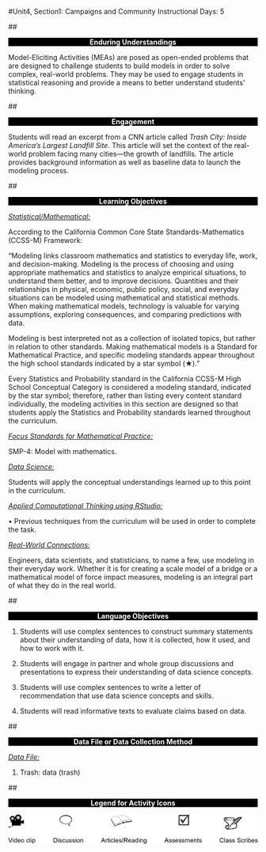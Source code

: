 #Unit4, Section1: Campaigns and Community
Instructional Days: 5

##<p style="background: black; color: white; text-align: center;">**Enduring Understandings**</p>
Model-Eliciting Activities (MEAs) are posed as open-ended problems that are designed to challenge students to build models in order to solve complex, real-world problems. They may be used to engage students in statistical reasoning and provide a means to better understand students' thinking.

##<p style="background: black; color: white; text-align: center;">**Engagement**</p>
Students will read an excerpt from a CNN article called *Trash City: Inside America’s Largest Landfill Site*.
This article will set the context of the real-world problem facing many cities—the growth of landfills. The
article provides background information as well as baseline data to launch the modeling process.

##<p style="background: black; color: white; text-align: center;">**Learning Objectives**</p>
<ins>*Statistical/Mathematical:*</ins>

According to the California Common Core State Standards-Mathematics (CCSS-M) Framework:

“Modeling links classroom mathematics and statistics to everyday life, work, and decision-making.
Modeling is the process of choosing and using appropriate mathematics and statistics to analyze
empirical situations, to understand them better, and to improve decisions. Quantities and their
relationships in physical, economic, public policy, social, and everyday situations can be modeled using
mathematical and statistical methods. When making mathematical models, technology is valuable for
varying assumptions, exploring consequences, and comparing predictions with data.

Modeling is best interpreted not as a collection of isolated topics, but rather in relation to other standards.
Making mathematical models is a Standard for Mathematical Practice, and specific modeling standards
appear throughout the high school standards indicated by a star symbol (★).”

Every Statistics and Probability standard in the California CCSS-M High School Conceptual Category is
considered a modeling standard, indicated by the star symbol; therefore, rather than listing every content
standard individually, the modeling activities in this section are designed so that students apply the
Statistics and Probability standards learned throughout the curriculum.

<ins>*Focus Standards for Mathematical Practice:*</ins>

SMP-4: Model with mathematics.

<ins>*Data Science:*</ins>

Students will apply the conceptual understandings learned up to this point in the curriculum.

<ins>*Applied Computational Thinking using RStudio:*</ins>

• Previous techniques from the curriculum will be used in order to complete the task.

<ins>*Real-World Connections:*</ins>

Engineers, data scientists, and statisticians, to name a few, use modeling in their everyday work. Whether
it is for creating a scale model of a bridge or a mathematical model of force impact measures, modeling is
an integral part of what they do in the real world.


##<p style="background: black; color: white; text-align: center;">**Language Objectives**</p>
1. Students will use complex sentences to construct summary statements about their understanding
of data, how it is collected, how it used, and how to work with it.

2. Students will engage in partner and whole group discussions and presentations to express their
understanding of data science concepts.

3. Students will use complex sentences to write a letter of recommendation that use data science
concepts and skills.

4. Students will read informative texts to evaluate claims based on data.

##<p style="background: black; color: white; text-align: center;">**Data File or Data Collection Method**</p>
<ins>*Data File:*</ins>

1. Trash: data (trash)

##<p style="background: black; color: white; text-align: center;">**Legend for Activity Icons**</p>
![legend](../img/legend.png)